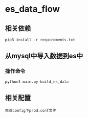 # es_data_flow

## 相关依赖

```
pip3 install -r requirements.txt
```

## 从mysql中导入数据到es中

### 操作命令

```
python3 main.py build_es_data
```

## 相关配置

```
修改config下prod.conf文件
```

